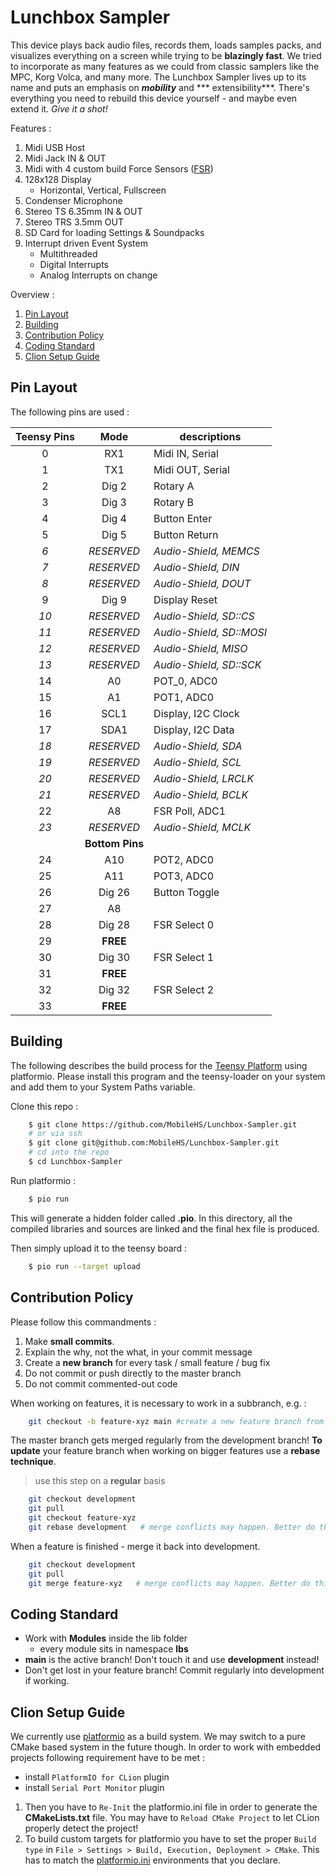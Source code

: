 # Lunchbox Sampler

This device plays back audio files, records them, loads samples packs, and visualizes everything on a screen while trying to be **blazingly fast**. We tried to incorporate as many features as we could from classic samplers like the MPC, Korg Volca, and many more. The Lunchbox Sampler lives up to its
name and puts an emphasis on ***mobility*** and ***
extensibility***. There's everything you need to rebuild this device yourself - and maybe even extend it. *Give it a shot!*

Features :
1. Midi USB Host
2. Midi Jack IN & OUT
3. Midi with 4 custom build Force Sensors ([FSR](https://en.wikipedia.org/wiki/Force-sensing_resistor))
4. 128x128 Display
    - Horizontal, Vertical, Fullscreen
5. Condenser Microphone
6. Stereo TS 6.35mm IN & OUT
7. Stereo TRS 3.5mm OUT
8. SD Card for loading Settings & Soundpacks
9. Interrupt driven Event System
    - Multithreaded
    - Digital Interrupts
    - Analog Interrupts on change

Overview :

1. [Pin Layout](#pin-layout)
2. [Building](#building)
3. [Contribution Policy](#contribution-policy)
4. [Coding Standard](#coding-standard)
5. [Clion Setup Guide](#clion-setup-guide)

## Pin Layout

The following pins are used :

| **Teensy Pins** |    **Mode**     | **descriptions**         | 
|:---------------:|:---------------:|--------------------------|
|        0        |       RX1       | Midi IN, Serial          |
|        1        |       TX1       | Midi OUT, Serial         |
|        2        |      Dig 2      | Rotary A                 |
|        3        |      Dig 3      | Rotary B                 | 
|        4        |      Dig 4      | Button Enter             |
|        5        |      Dig 5      | Button Return            |
|       *6*       |   *RESERVED*    | *Audio-Shield, MEMCS*    |
|       *7*       |   *RESERVED*    | *Audio-Shield, DIN*      |
|       *8*       |   *RESERVED*    | *Audio-Shield, DOUT*     |
|        9        |      Dig 9      | Display Reset            |
|      *10*       |   *RESERVED*    | *Audio-Shield, SD::CS*   |
|      *11*       |   *RESERVED*    | *Audio-Shield, SD::MOSI* |
|      *12*       |   *RESERVED*    | *Audio-Shield, MISO*     |
|      *13*       |   *RESERVED*    | *Audio-Shield, SD::SCK*  |
|       14        |       A0        | POT_0, ADC0              |
|       15        |       A1        | POT1, ADC0               |
|       16        |      SCL1       | Display, I2C Clock       |
|       17        |      SDA1       | Display, I2C Data        |
|      *18*       |   *RESERVED*    | *Audio-Shield, SDA*      |
|      *19*       |   *RESERVED*    | *Audio-Shield, SCL*      |
|      *20*       |   *RESERVED*    | *Audio-Shield, LRCLK*    |
|      *21*       |   *RESERVED*    | *Audio-Shield, BCLK*     |
|       22        |       A8        | FSR Poll, ADC1           |
|      *23*       |   *RESERVED*    | *Audio-Shield, MCLK*     |
|                 | **Bottom Pins** |                          |
|       24        |       A10       | POT2, ADC0               |
|       25        |       A11       | POT3, ADC0               |
|       26        |     Dig 26      | Button Toggle            |
|       27        |       A8        |                          |
|       28        |     Dig 28      | FSR Select 0             |
|       29        |    **FREE**     |                          |
|       30        |     Dig 30      | FSR Select 1             |
|       31        |    **FREE**     |                          |
|       32        |     Dig 32      | FSR Select 2             |
|       33        |    **FREE**     |                          |

## Building

The following describes the build process for the [Teensy Platform](https://www.pjrc.com/) using platformio. Please install this program and the teensy-loader on your system and add them to your System Paths variable.

Clone this repo :

```bash
    $ git clone https://github.com/MobileHS/Lunchbox-Sampler.git
    # or via ssh
    $ git clone git@github.com:MobileHS/Lunchbox-Sampler.git 
    # cd into the repo
    $ cd Lunchbox-Sampler
```

Run platformio :

```bash
    $ pio run
```

This will generate a hidden folder called **.pio**. In this directory, all the compiled libraries and sources are linked and the final hex file is produced.

Then simply upload it to the teensy board :

```bash
    $ pio run --target upload
```

## Contribution Policy

Please follow this commandments :

1. Make **small commits**.
2. Explain the why, not the what, in your commit message
3. Create a **new branch** for every task / small feature / bug fix
4. Do not commit or push directly to the master branch
5. Do not commit commented-out code

When working on features, it is necessary to work in a subbranch, e.g. :

```bash
    git checkout -b feature-xyz main #create a new feature branch from main
```

The master branch gets merged regularly from the development branch! **To update** your feature branch 
when working on bigger features use a **rebase technique**.
> use this step on a **regular** basis

```bash
    git checkout development
    git pull
    git checkout feature-xyz
    git rebase development   # merge conflicts may happen. Better do this step in an IDE!
```

When a feature is finished - merge it back into development.

```bash
    git checkout development
    git pull
    git merge feature-xyz   # merge conflicts may happen. Better do this step in an IDE!
```

## Coding Standard

- Work with **Modules** inside the lib folder
    - every module sits in namespace **lbs**
- **main** is the active branch! Don't touch it and use **development** instead!
- Don't get lost in your feature branch! Commit regularly into development if working.

## Clion Setup Guide

We currently use [platformio](https://docs.platformio.org) as a build system. We may switch to a pure CMake based system in the future though. In order to work with embedded projects following requirement have to be met :

- install `PlatformIO for CLion` plugin
- install `Serial Port Monitor` plugin

1. Then you have to `Re-Init` the platformio.ini file in order to generate the **CMakeLists.txt** file. You may have to `Reload CMake Project` to let CLion properly detect the project!
2. To build custom targets for platformio you have to set the proper `Build type`
   in `File > Settings > Build, Execution, Deployment > CMake`. This has to match the [platformio.ini](platformio.ini)
   environments that you declare.